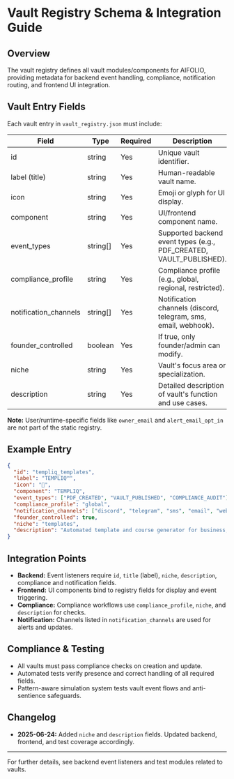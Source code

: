 # Vault Registry Schema & Integration Guide

## Overview

The vault registry defines all vault modules/components for AIFOLIO, providing metadata for backend event handling, compliance, notification routing, and frontend UI integration.

## Vault Entry Fields

Each vault entry in `vault_registry.json` must include:

| Field                 | Type     | Required | Description                                                         |
| --------------------- | -------- | -------- | ------------------------------------------------------------------- |
| id                    | string   | Yes      | Unique vault identifier.                                            |
| label (title)         | string   | Yes      | Human-readable vault name.                                          |
| icon                  | string   | Yes      | Emoji or glyph for UI display.                                      |
| component             | string   | Yes      | UI/frontend component name.                                         |
| event_types           | string[] | Yes      | Supported backend event types (e.g., PDF_CREATED, VAULT_PUBLISHED). |
| compliance_profile    | string   | Yes      | Compliance profile (e.g., global, regional, restricted).            |
| notification_channels | string[] | Yes      | Notification channels (discord, telegram, sms, email, webhook).     |
| founder_controlled    | boolean  | Yes      | If true, only founder/admin can modify.                             |
| niche                 | string   | Yes      | Vault's focus area or specialization.                               |
| description           | string   | Yes      | Detailed description of vault's function and use cases.             |

**Note:** User/runtime-specific fields like `owner_email` and `alert_email_opt_in` are not part of the static registry.

## Example Entry

```json
{
  "id": "templiq_templates",
  "label": "TEMPLIQ™",
  "icon": "🧾",
  "component": "TEMPLIQ",
  "event_types": ["PDF_CREATED", "VAULT_PUBLISHED", "COMPLIANCE_AUDIT"],
  "compliance_profile": "global",
  "notification_channels": ["discord", "telegram", "sms", "email", "webhook"],
  "founder_controlled": true,
  "niche": "templates",
  "description": "Automated template and course generator for business, education, and productivity."
}
```

## Integration Points

- **Backend:** Event listeners require `id`, `title` (label), `niche`, `description`, compliance and notification fields.
- **Frontend:** UI components bind to registry fields for display and event triggering.
- **Compliance:** Compliance workflows use `compliance_profile`, `niche`, and `description` for checks.
- **Notification:** Channels listed in `notification_channels` are used for alerts and updates.

## Compliance & Testing

- All vaults must pass compliance checks on creation and update.
- Automated tests verify presence and correct handling of all required fields.
- Pattern-aware simulation system tests vault event flows and anti-sentience safeguards.

## Changelog

- **2025-06-24:** Added `niche` and `description` fields. Updated backend, frontend, and test coverage accordingly.

---

For further details, see backend event listeners and test modules related to vaults.
